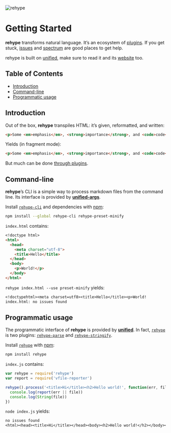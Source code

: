 ![rehype][logo]

# Getting Started

**rehype** transforms natural language.
It’s an ecosystem of [plugins][plugins].
If you get stuck, [issues][] and [spectrum][] are good places to get help.

rehype is built on [unified][], make sure to read it and its [website][] too.

## Table of Contents

*   [Introduction](#introduction)
*   [Command-line](#command-line)
*   [Programmatic usage](#programmatic-usage)

## Introduction

Out of the box, **rehype** transpiles HTML: it’s given, reformatted, and
written:

```html
<p>Some <em>emphasis</em>, <strong>importance</strong>, and <code>code</code>.
```

Yields (in fragment mode):

```html
<p>Some <em>emphasis</em>, <strong>importance</strong>, and <code>code</code>.</p>
```

But much can be done [through plugins][plugins].

## Command-line

**rehype**’s CLI is a simple way to process markdown files from the
command line.
Its interface is provided by [**unified-args**][unified-args].

Install [`rehype-cli`][cli] and dependencies with [npm][]:

```bash
npm install --global rehype-cli rehype-preset-minify
```

`index.html` contains:

```md
<!doctype html>
<html>
  <head>
    <meta charset="utf-8">
    <title>Hello</title>
  </head>
  <body>
    <p>World!</p>
  </body>
</html>
```

`rehype index.html --use preset-minify` yields:

```txt
<!doctypehtml><meta charset=utf8><title>Hello</title><p>World!
index.html: no issues found
```

## Programmatic usage

The programmatic interface of **rehype** is provided by [**unified**][unified].
In fact, [`rehype`][api] is two plugins:
[`rehype-parse`][parse] and [`rehype-stringify`][stringify].

Install [`rehype`][api] with [npm][]:

```bash
npm install rehype
```

`index.js` contains:

```js
var rehype = require('rehype')
var report = require('vfile-reporter')

rehype().process('<title>Hi</title><h2>Hello world!', function(err, file) {
  console.log(report(err || file))
  console.log(String(file))
})
```

`node index.js` yields:

```txt
no issues found
<html><head><title>Hi</title></head><body><h2>Hello world!</h2></body></html>
```

<!-- Definitions -->

[logo]: https://raw.githubusercontent.com/rehypejs/rehype/90b8f34/logo.svg?sanitize=true

[issues]: https://github.com/rehypejs/rehype/issues

[spectrum]: https://spectrum.chat/unified/rehype

[npm]: https://docs.npmjs.com/cli/install

[api]: https://github.com/rehypejs/rehype/tree/master/packages/rehype

[plugins]: https://github.com/rehypejs/rehype/tree/master/doc/plugins.md

[unified]: https://github.com/unifiedjs/unified

[website]: https://unified.js.org

[parse]: https://github.com/rehypejs/rehype/tree/master/packages/rehype-parse

[stringify]: https://github.com/rehypejs/rehype/tree/master/packages/rehype-stringify

[unified-args]: https://github.com/unifiedjs/unified-args

[cli]: https://github.com/rehypejs/rehype/tree/master/packages/rehype-cli
